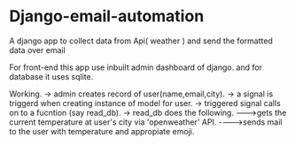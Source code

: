 # Django-email-automation
A django app to collect data from Api( weather ) and send the formatted data over email

For front-end this app use inbuilt admin dashboard of django.
and for database it uses sqlite.

Working.
-> admin creates record of user(name,email,city).
-> a signal is triggerd when creating instance of model for user.
-> triggered signal calls on to a fucntion (say read_db).
-> read_db does the following.
--->gets the current temperature at user's city via 'openweather' API.
---->sends mail to the user with temperature and appropiate emoji.
